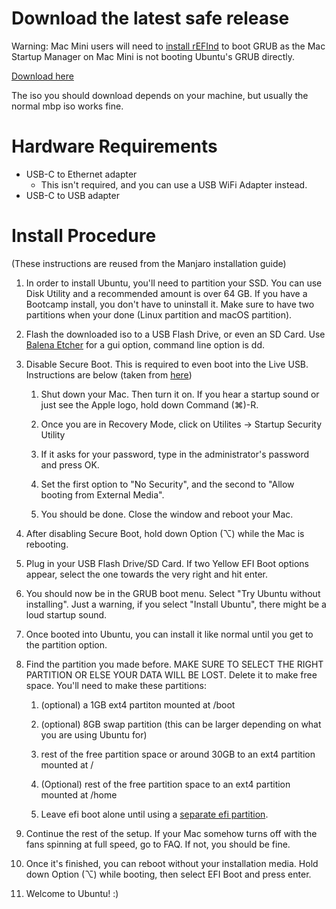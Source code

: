 # Download the latest safe release

Warning: Mac Mini users will need to [install rEFInd](https://wiki.t2linux.org/guides/refind/) to boot GRUB as the Mac Startup Manager on Mac Mini is not booting Ubuntu's GRUB directly.

[Download here](https://github.com/AdityaGarg8/mbp-ubuntu/releases/latest)

The iso you should download depends on your machine, but usually the normal mbp iso works fine.

# Hardware Requirements

* USB-C to Ethernet adapter
    * This isn't required, and you can use a USB WiFi Adapter instead.
* USB-C to USB adapter

# Install Procedure

(These instructions are reused from the Manjaro installation guide)

1. In order to install Ubuntu, you'll need to partition your SSD. You can use Disk Utility and a recommended amount is over 64 GB. If you have a Bootcamp install, you don't have to uninstall it. Make sure to have two partitions when your done (Linux partition and macOS partition).
2. Flash the downloaded iso to a USB Flash Drive, or even an SD Card. Use [Balena Etcher](https://www.balena.io/etcher/) for a gui option, command line option is dd.
3. Disable Secure Boot. This is required to even boot into the Live USB. Instructions are below (taken from [here](https://support.apple.com/en-au/HT208330))

    1. Shut down your Mac. Then turn it on. If you hear a startup sound or just see the Apple logo, hold down Command (⌘)-R.

    2. Once you are in Recovery Mode, click on Utilites -> Startup Security Utility

    3. If it asks for your password, type in the administrator's password and press OK.

    4. Set the first option to "No Security", and the second to "Allow booting from External Media".

    5. You should be done. Close the window and reboot your Mac.

4. After disabling Secure Boot, hold down Option (⌥) while the Mac is rebooting.
5. Plug in your USB Flash Drive/SD Card. If two Yellow EFI Boot options appear, select the one towards the very right and hit enter.
6. You should now be in the GRUB boot menu. Select "Try Ubuntu without installing". Just a warning, if you select "Install Ubuntu", there might be a loud startup sound.
7. Once booted into Ubuntu, you can install it like normal until you get to the partition option.
8. Find the partition you made before. MAKE SURE TO SELECT THE RIGHT PARTITION OR ELSE YOUR DATA WILL BE LOST. Delete it to make free space. You'll need to make these partitions:

    1. (optional) a 1GB ext4 partiton mounted at /boot

    2. (optional) 8GB swap partition (this can be larger depending on what you are using Ubuntu for)

    3. rest of the free partition space or around 30GB to an ext4 partition mounted at /

    4. (Optional) rest of the free partition space to an ext4 partition mounted at /home

    5. Leave efi boot alone until using a [separate efi partition](https://wiki.t2linux.org/guides/windows/#using-seperate-efi-partitions).

9. Continue the rest of the setup. If your Mac somehow turns off with the fans spinning at full speed, go to FAQ. If not, you should be fine.
10. Once it's finished, you can reboot without your installation media. Hold down Option (⌥) while booting, then select EFI Boot and press enter.
11. Welcome to Ubuntu! :)
